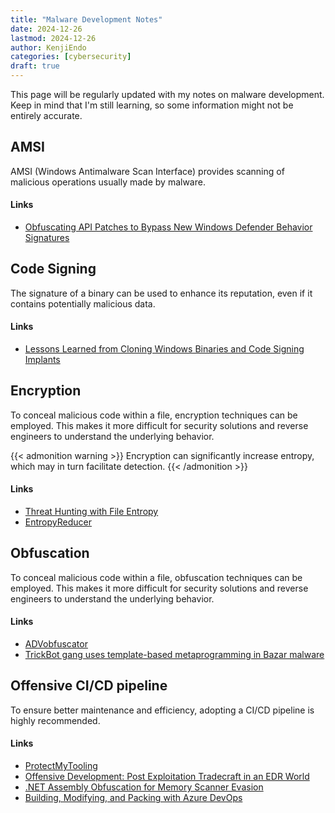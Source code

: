 ```yaml
---
title: "Malware Development Notes"
date: 2024-12-26
lastmod: 2024-12-26
author: KenjiEndo
categories: [cybersecurity]
draft: true
---
```


This page will be regularly updated with my notes on malware development. Keep in mind that I'm still learning, so some information might not be entirely accurate.

## AMSI
AMSI (Windows Antimalware Scan Interface) provides scanning of malicious operations usually made by malware.

#### Links
- [Obfuscating API Patches to Bypass New Windows Defender Behavior Signatures
](https://practicalsecurityanalytics.com/obfuscating-api-patches-to-bypass-new-windows-defender-behavior-signatures/)

## Code Signing
The signature of a binary can be used to enhance its reputation, even if it contains potentially malicious data.

#### Links
- [Lessons Learned from Cloning Windows Binaries and Code Signing Implants](https://captmeelo.com/redteam/maldev/2022/11/07/cloning-signing.html)

## Encryption
To conceal malicious code within a file, encryption techniques can be employed. This makes it more difficult for security solutions and reverse engineers to understand the underlying behavior.

{{< admonition warning >}}
Encryption can significantly increase entropy, which may in turn facilitate detection.
{{< /admonition >}}

#### Links
- [Threat Hunting with File Entropy](https://practicalsecurityanalytics.com/file-entropy/)
- [EntropyReducer](https://github.com/Maldev-Academy/EntropyReducer)

## Obfuscation
To conceal malicious code within a file, obfuscation techniques can be employed. This makes it more difficult for security solutions and reverse engineers to understand the underlying behavior.

#### Links
- [ADVobfuscator](https://github.com/andrivet/ADVobfuscator)
- [TrickBot gang uses template-based metaprogramming in Bazar malware](https://securityintelligence.com/posts/trickbot-gang-template-based-metaprogramming-bazar-malware/)

## Offensive CI/CD pipeline
To ensure better maintenance and efficiency, adopting a CI/CD pipeline is highly recommended.

#### Links
- [ProtectMyTooling](https://mgeeky.tech/protectmytooling/)
- [Offensive Development: Post Exploitation Tradecraft in an EDR World](https://www.youtube.com/watch?v=GHmOJhpMw_o&t=1568s)
- [.NET Assembly Obfuscation for Memory Scanner Evasion](https://www.r-tec.net/r-tec-blog-net-assembly-obfuscation-for-memory-scanner-evasion.html)
- [Building, Modifying, and Packing with Azure DevOps](https://blog.xpnsec.com/building-modifying-packing-devops/)